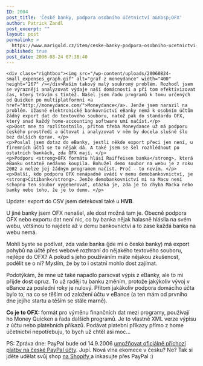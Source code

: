 ```yaml
---
ID: 2004
post_title: 'České banky, podpora osobního účetnictví a&nbsp;OFX'
author: Patrick Zandl
post_excerpt: ""
layout: post
permalink: >
  https://www.marigold.cz/item/ceske-banky-podpora-osobniho-ucetnictvi-a-ofx
published: true
post_date: 2006-08-24 07:38:40
---
```

	<div class="rightbox"><img src="/wp-content/uploads/20060824-small_expenses_graph.gif" alt="graf z moneydance" width="400" height="267" /></div>Řeším takový malý soukromý problém. Rozhodl jsem se výrazněji analyzovat výdaje naší domácnosti a při tom efektivizovat čas, který trávím s tímtéž. Našel jsem řadu programů k tomu určených od Quicken po multiplatformní <a href="http://moneydance.com/">Moneydance</a>. Jenže jsem narazil na problém. Úžasné elektronické bankovnictví eBanky nemá k osobním účtům žádný export dat do textového souboru, natož pak do standardu OFX, který snad každý home-accounting software umí načíst.</p>
	<p>Dost mne to rozlítostnilo, přitom třeba Moneydance už má podporu českého prostředí a účtovat i analyzovat v něm by docela slušně šlo bez dalších úprav. </p>
	<p>Poslal jsem dotaz do eBanky, jestli někde export přeci jen není, u firemních účtů se to nějak dá. A také jsem se šel rozhlédnout po ostatních bankách, zda OFX mají. </p>
	<p>Podporu <strong>OFX formátu hlásí Raiffeisen banka</strong>, která eBanku ostatně nedávno koupila. Bohužel demo soubor na webu je z roku 2002 a nelze jej žádným programem načíst. Proč - to nevím. </p>
	<p>Další, kdo podporu OFX nenápadně uvádí v menu demobankovnictví, je <strong>Citibank</strong>. Jenže demobankovnictví mi na Macu není schopno ten soubor vygenerovat, otázka je, zda je to chyba Macka nebo banky nebo toho, že je to demo. </p>
<p>Update: export do CSV jsem detekoval také u <strong>HVB</strong>.</p>
	<p>U jiné banky jsem OFX nenašel, ale dost možná tam je. Obecně podpora OFX nebo exportu dat není nic, co by banka nějak halasně hlásila na svém webu, většinou to najdete až v demu bankovnictví a to zase každá banka na webu nemá. </p>
	<p>Mohli byste se podívat, zda vaše banka (jde mi o české banky) má export pohybů na účtě přes webové rozhraní do nějakého textového souboru, nejlépe do OFX? A pokud s jeho používáním máte nějakou zkušenost, podělit se o ni? Myslím, že by to i ostatní mohlo dost zajímat. </p>
	<p>Podotýkám, že mne už také napadlo parsovat výpis z eBanky, ale to mi přijde dost opruz. To už raději tu banku změním, protože jakýkoliv vývoj v eBance za poslední roky je nulový. Přitom jakákoliv podpora domácího účta bylo to, na co se těším od založení účtu v eBance (a ten mám od prvního dne jejího startu a těším se stále marně).</p>
	<p><strong>Co je to OFX: </strong>formát pro výměnu finančních dat mezi programy, používají ho Money Quicken a řada dalších programů. Je to vlastně XML verze výpisu z účtu nebo platebních příkazů. Podávat platební příkazy přímo z home účetnictví nepotřebuju, to bych už chtěl asi moc...
</p>
PS: Zpráva dne: PayPal bude od 14.9.2006 <a href="http://www.finexpert.cz/default.aspx?server=1&amp;section=3&amp;article=17412">umožňovat oficiálně příchozí platby na české PayPal účty</a>. Jupí. Nová vlna ekomece v česku? Ne? Tak si jděte udělat svůj shop <a href="http://shopify.com/">na Shopify </a>a inkasujte přes PayPal :)
</p>